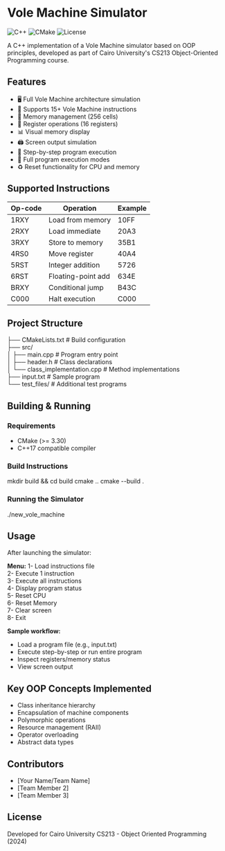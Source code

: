 # Vole Machine Simulator

![C++](https://img.shields.io/badge/C++-17-blue?logo=c%2B%2B)
![CMake](https://img.shields.io/badge/CMake-3.30-brightgreen)
![License](https://img.shields.io/badge/License-MIT-lightgrey)

A C++ implementation of a Vole Machine simulator based on OOP principles, developed as part of Cairo University's CS213 Object-Oriented Programming course.

## Features

- 🖥️ Full Vole Machine architecture simulation
- 📝 Supports 15+ Vole Machine instructions
- 🧠 Memory management (256 cells)
- 🔢 Register operations (16 registers)
- 📊 Visual memory display
- 🖨️ Screen output simulation
- 🚦 Step-by-step program execution
- 🔄 Full program execution modes
- ♻️ Reset functionality for CPU and memory

## Supported Instructions

| Op-code | Operation           | Example |
|--------|----------------------|---------|
| 1RXY   | Load from memory     | 10FF    |
| 2RXY   | Load immediate       | 20A3    |
| 3RXY   | Store to memory      | 35B1    |
| 4RS0   | Move register        | 40A4    |
| 5RST   | Integer addition     | 5726    |
| 6RST   | Floating-point add   | 634E    |
| BRXY   | Conditional jump     | B43C    |
| C000   | Halt execution       | C000    |

## Project Structure

├── CMakeLists.txt         # Build configuration  
├── src/  
│   ├── main.cpp           # Program entry point  
│   ├── header.h           # Class declarations  
│   └── class_implementation.cpp  # Method implementations  
├── input.txt              # Sample program  
└── test_files/            # Additional test programs

## Building & Running

### Requirements
- CMake (>= 3.30)
- C++17 compatible compiler

### Build Instructions
mkdir build && cd build cmake .. cmake --build .

### Running the Simulator
./new_vole_machine


## Usage

After launching the simulator:

**Menu:**
1- Load instructions file  
2- Execute 1 instruction  
3- Execute all instructions  
4- Display program status  
5- Reset CPU  
6- Reset Memory  
7- Clear screen  
8- Exit  

**Sample workflow:**
- Load a program file (e.g., input.txt)  
- Execute step-by-step or run entire program  
- Inspect registers/memory status  
- View screen output  

## Key OOP Concepts Implemented

- Class inheritance hierarchy  
- Encapsulation of machine components  
- Polymorphic operations  
- Resource management (RAII)  
- Operator overloading  
- Abstract data types  

## Contributors

- [Your Name/Team Name]  
- [Team Member 2]  
- [Team Member 3]  

## License
Developed for Cairo University CS213 - Object Oriented Programming (2024)
